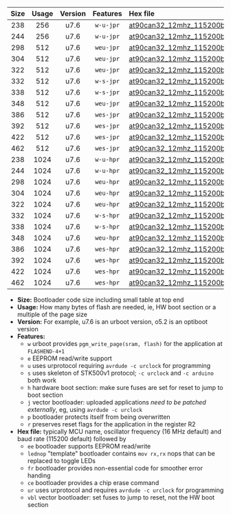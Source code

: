 |Size|Usage|Version|Features|Hex file|
|:-:|:-:|:-:|:-:|:--|
|238|256|u7.6|`w-u-jpr`|[at90can32_12mhz_115200bps_ur_vbl.hex](https://raw.githubusercontent.com/stefanrueger/urboot/main/bootloaders/at90can32/fcpu_12mhz/115200_bps/at90can32_12mhz_115200bps_ur_vbl.hex)|
|244|256|u7.6|`w-u-jpr`|[at90can32_12mhz_115200bps_lednop_ur_vbl.hex](https://raw.githubusercontent.com/stefanrueger/urboot/main/bootloaders/at90can32/fcpu_12mhz/115200_bps/at90can32_12mhz_115200bps_lednop_ur_vbl.hex)|
|298|512|u7.6|`weu-jpr`|[at90can32_12mhz_115200bps_ee_ur_vbl.hex](https://raw.githubusercontent.com/stefanrueger/urboot/main/bootloaders/at90can32/fcpu_12mhz/115200_bps/at90can32_12mhz_115200bps_ee_ur_vbl.hex)|
|304|512|u7.6|`weu-jpr`|[at90can32_12mhz_115200bps_ee_lednop_ur_vbl.hex](https://raw.githubusercontent.com/stefanrueger/urboot/main/bootloaders/at90can32/fcpu_12mhz/115200_bps/at90can32_12mhz_115200bps_ee_lednop_ur_vbl.hex)|
|322|512|u7.6|`weu-jpr`|[at90can32_12mhz_115200bps_ee_lednop_fr_ur_vbl.hex](https://raw.githubusercontent.com/stefanrueger/urboot/main/bootloaders/at90can32/fcpu_12mhz/115200_bps/at90can32_12mhz_115200bps_ee_lednop_fr_ur_vbl.hex)|
|332|512|u7.6|`w-s-jpr`|[at90can32_12mhz_115200bps_vbl.hex](https://raw.githubusercontent.com/stefanrueger/urboot/main/bootloaders/at90can32/fcpu_12mhz/115200_bps/at90can32_12mhz_115200bps_vbl.hex)|
|338|512|u7.6|`w-s-jpr`|[at90can32_12mhz_115200bps_lednop_vbl.hex](https://raw.githubusercontent.com/stefanrueger/urboot/main/bootloaders/at90can32/fcpu_12mhz/115200_bps/at90can32_12mhz_115200bps_lednop_vbl.hex)|
|348|512|u7.6|`weu-jpr`|[at90can32_12mhz_115200bps_ee_lednop_fr_ce_ur_vbl.hex](https://raw.githubusercontent.com/stefanrueger/urboot/main/bootloaders/at90can32/fcpu_12mhz/115200_bps/at90can32_12mhz_115200bps_ee_lednop_fr_ce_ur_vbl.hex)|
|386|512|u7.6|`wes-jpr`|[at90can32_12mhz_115200bps_ee_vbl.hex](https://raw.githubusercontent.com/stefanrueger/urboot/main/bootloaders/at90can32/fcpu_12mhz/115200_bps/at90can32_12mhz_115200bps_ee_vbl.hex)|
|392|512|u7.6|`wes-jpr`|[at90can32_12mhz_115200bps_ee_lednop_vbl.hex](https://raw.githubusercontent.com/stefanrueger/urboot/main/bootloaders/at90can32/fcpu_12mhz/115200_bps/at90can32_12mhz_115200bps_ee_lednop_vbl.hex)|
|422|512|u7.6|`wes-jpr`|[at90can32_12mhz_115200bps_ee_lednop_fr_vbl.hex](https://raw.githubusercontent.com/stefanrueger/urboot/main/bootloaders/at90can32/fcpu_12mhz/115200_bps/at90can32_12mhz_115200bps_ee_lednop_fr_vbl.hex)|
|462|512|u7.6|`wes-jpr`|[at90can32_12mhz_115200bps_ee_lednop_fr_ce_vbl.hex](https://raw.githubusercontent.com/stefanrueger/urboot/main/bootloaders/at90can32/fcpu_12mhz/115200_bps/at90can32_12mhz_115200bps_ee_lednop_fr_ce_vbl.hex)|
|238|1024|u7.6|`w-u-hpr`|[at90can32_12mhz_115200bps_ur.hex](https://raw.githubusercontent.com/stefanrueger/urboot/main/bootloaders/at90can32/fcpu_12mhz/115200_bps/at90can32_12mhz_115200bps_ur.hex)|
|244|1024|u7.6|`w-u-hpr`|[at90can32_12mhz_115200bps_lednop_ur.hex](https://raw.githubusercontent.com/stefanrueger/urboot/main/bootloaders/at90can32/fcpu_12mhz/115200_bps/at90can32_12mhz_115200bps_lednop_ur.hex)|
|298|1024|u7.6|`weu-hpr`|[at90can32_12mhz_115200bps_ee_ur.hex](https://raw.githubusercontent.com/stefanrueger/urboot/main/bootloaders/at90can32/fcpu_12mhz/115200_bps/at90can32_12mhz_115200bps_ee_ur.hex)|
|304|1024|u7.6|`weu-hpr`|[at90can32_12mhz_115200bps_ee_lednop_ur.hex](https://raw.githubusercontent.com/stefanrueger/urboot/main/bootloaders/at90can32/fcpu_12mhz/115200_bps/at90can32_12mhz_115200bps_ee_lednop_ur.hex)|
|322|1024|u7.6|`weu-hpr`|[at90can32_12mhz_115200bps_ee_lednop_fr_ur.hex](https://raw.githubusercontent.com/stefanrueger/urboot/main/bootloaders/at90can32/fcpu_12mhz/115200_bps/at90can32_12mhz_115200bps_ee_lednop_fr_ur.hex)|
|332|1024|u7.6|`w-s-hpr`|[at90can32_12mhz_115200bps.hex](https://raw.githubusercontent.com/stefanrueger/urboot/main/bootloaders/at90can32/fcpu_12mhz/115200_bps/at90can32_12mhz_115200bps.hex)|
|338|1024|u7.6|`w-s-hpr`|[at90can32_12mhz_115200bps_lednop.hex](https://raw.githubusercontent.com/stefanrueger/urboot/main/bootloaders/at90can32/fcpu_12mhz/115200_bps/at90can32_12mhz_115200bps_lednop.hex)|
|348|1024|u7.6|`weu-hpr`|[at90can32_12mhz_115200bps_ee_lednop_fr_ce_ur.hex](https://raw.githubusercontent.com/stefanrueger/urboot/main/bootloaders/at90can32/fcpu_12mhz/115200_bps/at90can32_12mhz_115200bps_ee_lednop_fr_ce_ur.hex)|
|386|1024|u7.6|`wes-hpr`|[at90can32_12mhz_115200bps_ee.hex](https://raw.githubusercontent.com/stefanrueger/urboot/main/bootloaders/at90can32/fcpu_12mhz/115200_bps/at90can32_12mhz_115200bps_ee.hex)|
|392|1024|u7.6|`wes-hpr`|[at90can32_12mhz_115200bps_ee_lednop.hex](https://raw.githubusercontent.com/stefanrueger/urboot/main/bootloaders/at90can32/fcpu_12mhz/115200_bps/at90can32_12mhz_115200bps_ee_lednop.hex)|
|422|1024|u7.6|`wes-hpr`|[at90can32_12mhz_115200bps_ee_lednop_fr.hex](https://raw.githubusercontent.com/stefanrueger/urboot/main/bootloaders/at90can32/fcpu_12mhz/115200_bps/at90can32_12mhz_115200bps_ee_lednop_fr.hex)|
|462|1024|u7.6|`wes-hpr`|[at90can32_12mhz_115200bps_ee_lednop_fr_ce.hex](https://raw.githubusercontent.com/stefanrueger/urboot/main/bootloaders/at90can32/fcpu_12mhz/115200_bps/at90can32_12mhz_115200bps_ee_lednop_fr_ce.hex)|

- **Size:** Bootloader code size including small table at top end
- **Usage:** How many bytes of flash are needed, ie, HW boot section or a multiple of the page size
- **Version:** For example, u7.6 is an urboot version, o5.2 is an optiboot version
- **Features:**
  + `w` urboot provides `pgm_write_page(sram, flash)` for the application at `FLASHEND-4+1`
  + `e` EEPROM read/write support
  + `u` uses urprotocol requiring `avrdude -c urclock` for programming
  + `s` uses skeleton of STK500v1 protocol; `-c urclock` and `-c arduino` both work
  + `h` hardware boot section: make sure fuses are set for reset to jump to boot section
  + `j` vector bootloader: uploaded applications *need to be patched externally*, eg, using `avrdude -c urclock`
  + `p` bootloader protects itself from being overwritten
  + `r` preserves reset flags for the application in the register R2
- **Hex file:** typically MCU name, oscillator frequency (16 MHz default) and baud rate (115200 default) followed by
  + `ee` bootloader supports EEPROM read/write
  + `lednop` "template" bootloader contains `mov rx,rx` nops that can be replaced to toggle LEDs
  + `fr` bootloader provides non-essential code for smoother error handing
  + `ce` bootloader provides a chip erase command
  + `ur` uses urprotocol and requires `avrdude -c urclock` for programming
  + `vbl` vector bootloader: set fuses to jump to reset, not the HW boot section
